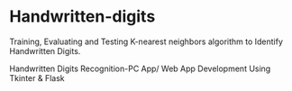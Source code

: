 # Handwritten-digits
Training, Evaluating and Testing K-nearest neighbors algorithm to Identify Handwritten Digits.

Handwritten Digits Recognition-PC App/ Web App Development Using Tkinter & Flask
